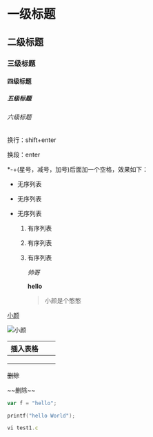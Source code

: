 # 一级标题

## 二级标题

### 三级标题

#### 四级标题

##### 五级标题

###### 六级标题

换行：shift+enter

换段：enter

*-+(星号，减号，加号)后面加一个空格，效果如下：

* 无序列表

* 无序列表

* 无序列表

  1. 有序列表

  2. 有序列表

  3. 有序列表

     *帅哥*

     **hello**

     > 小颜是个憨憨

[小颜](https://ss1.bdstatic.com/70cFvXSh_Q1YnxGkpoWK1HF6hhy/it/u=1516001783,1655057864&fm=26&gp=0.jpg)

![小颜](/home/cjf/Test/photo.jpg)



| 插入表格 |      |      |
| -------- | ---- | ---- |
|          |      |      |
|          |      |      |
|          |      |      |

~~删除~~

\~\~删除~\~

```js
var f = "hello";
```

```c
printf("hello World");
```

```js
vi test1.c
```



